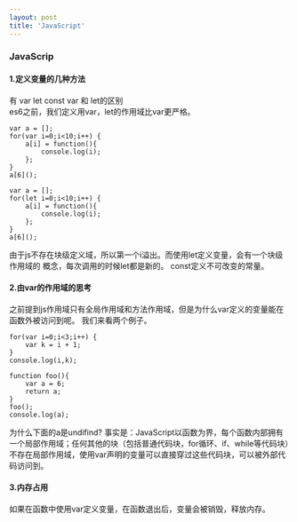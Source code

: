 ```yaml
---
layout: post
title: 'JavaScript'
---
```

### JavaScrip
#### 1.定义变量的几种方法
有 var let const 
var 和 let的区别  
es6之前，我们定义用var，let的作用域比var更严格。
```
var a = [];
for(var i=0;i<10;i++) { 
    a[i] = function(){
        console.log(i);
    };
} 
a[6]();
```
```
var a = [];
for(let i=0;i<10;i++) { 
    a[i] = function(){
        console.log(i);
    };
} 
a[6]();
```
由于js不存在块级定义域，所以第一个i溢出。而使用let定义变量，会有一个块级作用域的
概念，每次调用的时候let都是新的。
const定义不可改变的常量。

#### 2.由var的作用域的思考
之前提到js作用域只有全局作用域和方法作用域，但是为什么var定义的变量能在函数外被访问到呢。
我们来看两个例子。
```
for(var i=0;i<3;i++) { 
	var k = i + 1;
} 
console.log(i,k);
```
```
function foo(){
	var a = 6;
	return a;
}
foo();
console.log(a);
```
为什么下面的a是undifind?
事实是：JavaScript以函数为界，每个函数内部拥有一个局部作用域；任何其他的块（包括普通代码块，for循环、if、while等代码块）不存在局部作用域，使用var声明的变量可以直接穿过这些代码块，可以被外部代码访问到。
#### 3.内存占用
如果在函数中使用var定义变量，在函数退出后，变量会被销毁，释放内存。


